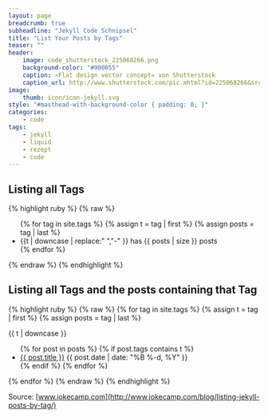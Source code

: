 ```yaml
---
layout: page
breadcrumb: true
subheadline: "Jekyll Code Schnipsel"
title: "List Your Posts by Tags"
teaser: ""
header:
    image: code_shutterstock_225068266.png
    background-color: "#900055"
    caption: »Flat design vector concept« von Shutterstock
    caption_url: http://www.shutterstock.com/pic.mhtml?id=225068266&src=id
image:
    thumb: icon/icon-jekyll.svg
style: "#masthead-with-background-color { padding: 0; }"
categories:
    - code
tags:
    - jekyll
    - liquid
    - rezept
    - code
---
```


## Listing all Tags

{% highlight ruby %}
{% raw %}
<ul class="tags">
{% for tag in site.tags %}
  {% assign t = tag | first %}
  {% assign posts = tag | last %}
  <li>{{t | downcase | replace:" ","-" }} has {{ posts | size }} posts</li>
{% endfor %}
</ul>
{% endraw %}
{% endhighlight %}



## Listing all Tags and the posts containing that Tag

{% highlight ruby %}
{% raw %}
{% for tag in site.tags %}
  {% assign t = tag | first %}
  {% assign posts = tag | last %}

{{ t | downcase }}
<ul>
{% for post in posts %}
  {% if post.tags contains t %}
  <li>
    <a href="{{ post.url }}">{{ post.title }}</a>
    <span class="date">{{ post.date | date: "%B %-d, %Y"  }}</span>
  </li>
  {% endif %}
{% endfor %}
</ul>
{% endfor %}
{% endraw %}
{% endhighlight %}


Source: [www.jokecamp.com](http://www.jokecamp.com/blog/listing-jekyll-posts-by-tag/)
